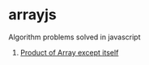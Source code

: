 # arrayjs
Algorithm problems solved in javascript

1. [Product of Array except itself](https://github.com/RakshithNM/arrayjs/blob/main/productExceptItselfArray.js)
